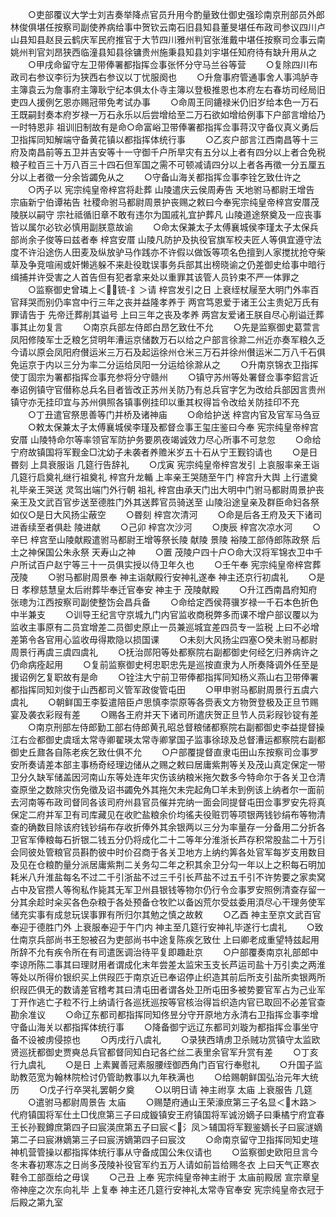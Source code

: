 <!-- { "loadSidebar": true } -->
　　○吏部覆议大学士刘吉奏举降点官员升用今酌量致仕御史强珍南京刑部员外郎林俊俱堪任按察司副使养病给事中贺钦云南石旧县知县董旻堪任布政司参议四川卢山县知县赵艮云鹤庆军民府推官于大节四川雅州判官张淮戴中堪任按察司佥事云南姚州判官刘昂狭西临潼县知县徐镛贵州施秉县知县刘宇堪任知府待有缺升用从之
　　○甲戌命留守左卫带俸署都指挥佥事张怀分守马兰谷等营
　　○复除四川布政司右参议李衍为狭西右参议以丁忧服阕也
　　○升詹事府管通事舍人事鸿胪寺主簿袁云为詹事府主簿耿宁纪本俱太仆寺主簿以登极推恩也本府左右春坊司经局旧吏四人援例乞恩亦赐冠带免考试办事
　　○命周王同鏕禄米仍旧岁给本色一万石王既嗣封奏本府岁禄一万石永乐以后尝增给至二万石欲如增给例事下户部言增给乃一时特恩非  祖训旧制故有是命○命富峪卫带俸署都指挥佥事蒋汉守备仪真义勇后卫指挥同知解端守备黄花镇以都指挥体统行事
　　○乙亥户部言江西南昌等十三府及南昌前等五卫并吉安等十一守御千户所旱灾有五分以上者有四分以上者合免税粮子粒百三十万八百三十四石但军国之需不可顿减请四分以上者各再徵一分五厘五分以上者徵一分余皆蠲免从之
　　○守备山海关都指挥佥事李铨乞致仕许之
　　○丙子以  宪宗纯皇帝梓宫将赴葬  山陵遣庆云侯周寿告  天地驸马都尉王增告  宗庙新宁伯谭祐告  社稷命驸马都尉周景护丧赐之敕曰今奉宪宗纯皇帝梓宫安厝茂陵朕以嗣守  宗社祗循旧章不敢有违尔为国戚礼宜护葬凡  山陵道途祭奠及一应丧事皆以属尔必钦必慎用副朕意故谕
　　○命太保兼太子太傅襄城侯李瑾太子太保兵部尚余子俊等曰兹者奉  梓宫安厝  山陵凡防护及执役官旗军校夫匠人等俱宜遵守法度不许沿途伤人田麦及纵放驴马作践亦不许假以做饭等项名色擅到人家搅扰抢夺柴草及争竞喧闹或奸懒逃躲不来赴役耽误事务兵部其出榜晓谕之仍差御史给事中暗行缉捕并许受害之人首告但有犯者拿来处以重罪其该管人员钤束不严一体罪之
　　○监察御史曾璘上＜锍-釒＞请  梓宫发引之日  上衰绖杖屦至大明门外率百官拜哭而别仍率宫中行三年之丧并益隆孝养于  两宫笃恩爱于诸王公主贵妃万氏有罪请告于  先帝迁葬削其谥号  上曰三年之丧及孝养  两宫友爱诸王朕自尽心削谥迁葬事其止勿复言
　　○南京兵部左侍郎白昂乞致仕不允
　　○先是监察御史葛萱言凤阳修陵军士乏粮乞贷明年漕运京储数万石以给之户部言徐滁二州近亦奏军粮久乏今请以原会凤阳府儧运米三万石及起运徐州仓米三万石并徐州儧运米二万八千石俱免运京于内以三分为率二分运给凤阳一分运给徐滁从之
　　○升南京锦衣卫指挥使丁固宗为署都指挥佥事充参将分守赣州
　　○镇守苏州等处署督佥事李鉊言近奉诏例镇守官僣称总兵名目者皆改正苏州关防乃有总兵官字乞为改给兵部因言贵州镇守亦无挂印宜与苏州俱照各镇事例挂印以重其权得旨令改给关防挂印不充
　　○丁丑遣官祭思善等门并桥及诸神庙
　　○命给护送  梓宫内官及官军马刍豆
　　○敕太保兼太子太傅襄城侯李瑾及都督佥事王玺庄鉴曰今奉  宪宗纯皇帝梓宫安厝  山陵特命尔等率领官军防护务要夙夜竭诚效力尽心所事不可怠忽
　　○命给宁府故镇国将军觐金□沈幼子未袭者养赡米岁五十石从宁王觐钧请也
　　○是日昬刻  上具衰服诣  几筵行告辞礼
　　○戊寅  宪宗纯皇帝梓宫发引  上哀服率亲王诣  几筵行启奠礼继行祖奠礼  梓宫升龙輴  上率亲王哭随至午门  梓宫升大舆  上行遣奠礼毕亲王哭送  灵驾出端门外行朝  祖礼  梓宫由承天门出大明中门驸马都尉周景护丧亲王及文武百官步送至德胜门外其送葬官员骑送至  山陵沿途皇亲及群臣命妇各祭如仪○是日大风扬尘蔽空
　　○昬刻  梓宫次清河
　　○命是后各王府及天下诸司进香续至者俱赴  陵进献
　　○己卯  梓宫次沙河
　　○庚辰  梓宫次凉水河
　　○辛巳  梓宫至山陵献殿遣驸马都尉王增等祭长陵  献陵  景陵  裕陵工部侍郎陈政祭  后土之神保国公朱永祭  天寿山之神
　　○置  茂陵户四十户○命大汉将军锦衣卫中千户所试百户赵宁等三十一员俱实授以侍卫年久也
　　○壬午奉  宪宗纯皇帝梓宫葬  茂陵
　　○驸马都尉周景奉  神主诣献殿行安神礼遂奉  神主还京行初虞礼
　　○是日  孝穆慈慧皇太后祔葬毕奉迁官奉安  神主于  茂陵献殿
　　○升江西南昌府知府张璁为江西按察司副使整饬会昌兵备
　　○命给定西侯蒋骥岁禄一千石本色折色中半兼支
　　○训导王纪言守京城九门内官监收商税弊多而课不增户部议覆以为监收主事原有二员宜增差二员御史原止一员兼巡城宜差四员专一监税  上曰不必增差第令各官用心监收毋得欺隐以损国课
　　○未刻大风扬尘四塞○癸未驸马都尉周景行再虞三虞四虞礼
　　○抚治郧阳等处都察院右副都御史何经乞归养病许之仍命病痊起用
　　○复前监察御史柯忠职忠先是巡按直隶为人所奏降调外任至是援诏例乞复职故有是命
　　○铨注大宁前卫带俸都指挥同知杨义燕山右卫带俸署都指挥同知刘俊于山西都司义管军政俊管屯田
　　○甲申驸马都尉周景行五虞六虞礼
　　○朝鲜国王李娎遣陪臣卢思慎李崇原等各赍表文方物贺登极及正旦节赐宴及袭衣彩叚有差
　　○赐各王府并天下诸司所遣庆贺正旦节人员彩叚钞锭有差
　　○南京刑部左侍郎勤工部右侍郎黄孔昭总督粮储都察院右副都御史李益提督操江右佥都御史虞瑶太常寺卿翟瑛太常寺卿掌国子监事徐琼及总督漕运都察院右副都御史丘鼐各自陈老疾乞致仕俱不允
　　○户部覆提督直隶屯田山东按察司佥事罗安所奏请差本部主事杨奇经理边储从之赐之敕曰居庸紫荆等关及茂山真定保定一带卫分久缺军储盖因河南山东等处连年灾伤该纳粮米拖欠数多今特命尔于各关卫仓清查原坐之数除灾伤免徵及诏书蠲免外其拖欠未完起角□羊未到例该上纳者尔一面前去河南等布政司督同各该司府州县官员催并完纳一面会同提督屯田佥事罗安先将真保定二府并军卫有司库藏见在收贮盐粮余价均徭夫役赃罚等项银两钱钞绢布等物清查的确数目除该府钱钞绢布存收折俸外其余银两以三分为率量存一分备用二分折各卫官军俸粮每石折银二钱五分仍将成化二十二等年分淮浙长芦存积常股盐二十万引会同彼处管粮官员斟酌彼中时价召商于各关卫地方上纳约筭各处官军每岁支用数目及见在仓粮酌量分派居庸紫荆二关务勾二年之积其余卫分勾一年以上之积每石明加耗米八升淮盐每名不过二千引浙盐不过三千引长芦盐不过五千引不许势要之家卖窝占中及官攒人等徇私作毙其无军卫州县银钱等物尔仍行令佥事罗安照例清查存留一分其余趁时籴买各色杂粮于各处预备仓牧贮以备凶荒尔受兹委用湏尽心干理务使军储充实事有成怠玩误事罪有所归尔其勉之慎之故敕
　　○乙酉  神主至京文武百官奉迎于德胜门外  上衰服奉迎于午门内  神主至几筵行安神礼毕遂行七虞礼
　　○致仕南京兵部尚书王恕被召为吏部尚书中途复陈疾乞致仕  上曰卿老成重望特兹起用所辞不允有疾令所在有司遣医调治待平复即趣赴京
　　○户部覆奏南京礼部郎中李谅所陈二事其曰理财用者谓成化末年尝差太监宋玉支长芦运司盐十万引卖之两淮等处以所得价银织买上供叚匹于南京近已奉诏停止织造其前后所支引盐所卖银两所织叚匹俱无的数请差官稽考其曰清屯田者谓各处卫所屯田多被势要官军占为己业军丁开作逃亡子粒不行上纳请行各巡抚巡按等官核治得旨织造内官已取回不必差官查勘余准议
　　○命辽东都司都指挥同知佟昱分守开原地方永清右卫指挥佥事李增守备山海关以都指挥体统行事
　　○降备御宁远辽东都司刘璇为都指挥佥事坐守备不设被虏侵掠也
　　○丙戌行八虞礼
　　○录狭西靖虏卫杀贼功赏镇守太监欧贤巡抚都御史贾奭总兵官都督同知白玘各纻丝二表里余官军升赏有差
　　○丁亥行九虞礼
　　○是日  上素翼善冠素服腰绖御西角门百官行奉慰礼
　　○升国子监助教范宽为翰林院检讨仍管助教事以九年秩满也
　　○给赐朝鲜国弘治元年大统历
　　○戊子行卒哭礼罢朝夕奠
　　○以明日请  神主祔享  太庙  上衰服告  几筵
　　○遣驸马都尉周景告  太庙
　　○赐楚府通山王荣濠庶第三子名显＜木路＞代府镇国将军仕土□伐庶第三子曰成鏇镇安王府镇国将军诚汾嫡子曰秉橘宁府宜春王长孙觐鐏庶第四子曰宸渶庶第五子曰宸＜氵凤＞辅国将军觐鉴嫡长子曰宸澻嫡第二子曰宸淋嫡第三子曰宸淓嫡第四子曰宸汶
　　○命南京留守卫指挥同知史瑄神机营管操以都指挥体统行事从守备成国公朱仪请也
　　○监察御史欧阳旦言今冬末春初寒冻之日尚多茂陵补役官军约五万人请如前旨给赐冬衣  上曰天气正寒衣鞋令工部亟给之毋误
　　○己丑  上奉  宪宗纯皇帝神主祔于  太庙前殿居  宣宗章皇帝神座之次东向礼毕  上复奉  神主还几筵行安神礼太常寺官奉安  宪宗纯皇帝衣冠于  后殿之第九室
